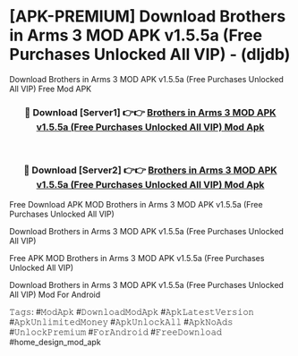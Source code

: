 # [APK-PREMIUM] Download Brothers in Arms 3 MOD APK v1.5.5a (Free Purchases Unlocked All VIP) - (dljdb)
Download Brothers in Arms 3 MOD APK v1.5.5a (Free Purchases Unlocked All VIP) Free Mod APK

<div align="center">
<h3>🔴 Download [Server1] 👉👉 <a href="https://apk-comot.site?title=Brothers_in_Arms_3_MOD_APK_v1.5.5a_(Free_Purchases_Unlocked_All_VIP)">Brothers in Arms 3 MOD APK v1.5.5a (Free Purchases Unlocked All VIP) Mod Apk</a></h3><br>

<h3>🔴 Download [Server2] 👉👉 <a href="https://apk-comot.site?title=Brothers_in_Arms_3_MOD_APK_v1.5.5a_(Free_Purchases_Unlocked_All_VIP)">Brothers in Arms 3 MOD APK v1.5.5a (Free Purchases Unlocked All VIP) Mod Apk</a></h3>
</div>


Free Download APK MOD Brothers in Arms 3 MOD APK v1.5.5a (Free Purchases Unlocked All VIP)

Download Brothers in Arms 3 MOD APK v1.5.5a (Free Purchases Unlocked All VIP) 

Free APK MOD Brothers in Arms 3 MOD APK v1.5.5a (Free Purchases Unlocked All VIP) 

Download Brothers in Arms 3 MOD APK v1.5.5a (Free Purchases Unlocked All VIP) Mod For Android

𝚃𝚊𝚐𝚜: #𝙼𝚘𝚍𝙰𝚙𝚔 #𝙳𝚘𝚠𝚗𝚕𝚘𝚊𝚍𝙼𝚘𝚍𝙰𝚙𝚔 #𝙰𝚙𝚔𝙻𝚊𝚝𝚎𝚜𝚝𝚅𝚎𝚛𝚜𝚒𝚘𝚗 #𝙰𝚙𝚔𝚄𝚗𝚕𝚒𝚖𝚒𝚝𝚎𝚍𝙼𝚘𝚗𝚎𝚢 #𝙰𝚙𝚔𝚄𝚗𝚕𝚘𝚌𝚔𝙰𝚕𝚕 #𝙰𝚙𝚔𝙽𝚘𝙰𝚍𝚜 #𝚄𝚗𝚕𝚘𝚌𝚔𝙿𝚛𝚎𝚖𝚒𝚞𝚖 #𝙵𝚘𝚛𝙰𝚗𝚍𝚛𝚘𝚒𝚍 #𝙵𝚛𝚎𝚎𝙳𝚘𝚠𝚗𝚕𝚘𝚊𝚍 #home_design_mod_apk